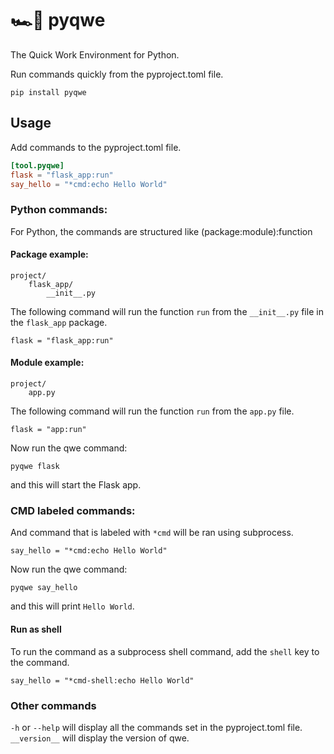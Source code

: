 # 🏎️💨 pyqwe

The Quick Work Environment for Python.

Run commands quickly from the pyproject.toml file.

`pip install pyqwe`

## Usage

Add commands to the pyproject.toml file.

```toml
[tool.pyqwe]
flask = "flask_app:run"
say_hello = "*cmd:echo Hello World"
```

### Python commands:

For Python, the commands are structured like (package:module):function

#### Package example:

```text
project/
    flask_app/
        __init__.py
```

The following command will run the function
`run` from the `__init__.py` file in the `flask_app` package.

`flask = "flask_app:run"`

#### Module example:

```text
project/
    app.py
```

The following command will run the function
`run` from the `app.py` file.

`flask = "app:run"`

Now run the qwe command:

`pyqwe flask`

and this will start the Flask app.

### CMD labeled commands:

And command that is labeled with `*cmd` will be ran using subprocess.

`say_hello = "*cmd:echo Hello World"`

Now run the qwe command:

`pyqwe say_hello`

and this will print `Hello World`.

#### Run as shell

To run the command as a subprocess shell command, add the `shell` key to the command.

`say_hello = "*cmd-shell:echo Hello World"`

### Other commands

`-h` or `--help` will display all the commands set in the pyproject.toml file.
`__version__` will display the version of qwe.

